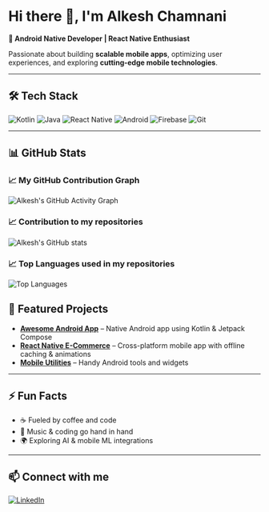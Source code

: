 # Hi there 👋, I'm Alkesh Chamnani

**🚀 Android Native Developer | React Native Enthusiast**  

Passionate about building **scalable mobile apps**, optimizing user experiences, and exploring **cutting-edge mobile technologies**.  

---

## 🛠 Tech Stack

![Kotlin](https://img.shields.io/badge/Kotlin-FF5722?style=for-the-badge&logo=kotlin&logoColor=white)
![Java](https://img.shields.io/badge/Java-007396?style=for-the-badge&logo=java&logoColor=white)
![React Native](https://img.shields.io/badge/React_Native-61DAFB?style=for-the-badge&logo=react&logoColor=black)
![Android](https://img.shields.io/badge/Android-3DDC84?style=for-the-badge&logo=android&logoColor=white)
![Firebase](https://img.shields.io/badge/Firebase-FFCA28?style=for-the-badge&logo=firebase&logoColor=black)
![Git](https://img.shields.io/badge/Git-F05032?style=for-the-badge&logo=git&logoColor=white)

---

## 📊 GitHub Stats

### 📈 My GitHub Contribution Graph
![Alkesh's GitHub Activity Graph](https://github-readme-activity-graph.vercel.app/graph?username=AlkeshChamnani&theme=react-dark&hide_border=true)

### 📈 Contribution to my repositories
![Alkesh's GitHub stats](https://github-readme-stats.vercel.app/api?username=AlkeshChamnani&show_icons=true&theme=tokyonight)

### 📈 Top Languages used in my repositories
![Top Languages](https://github-readme-stats.vercel.app/api/top-langs/?username=AlkeshChamnani&layout=compact&theme=tokyonight)


## 🌟 Featured Projects

- **[Awesome Android App](#)** – Native Android app using Kotlin & Jetpack Compose  
- **[React Native E-Commerce](#)** – Cross-platform mobile app with offline caching & animations  
- **[Mobile Utilities](#)** – Handy Android tools and widgets  

---

## ⚡ Fun Facts

- ☕ Fueled by coffee and code  
- 🎵 Music & coding go hand in hand  
- 🌍 Exploring AI & mobile ML integrations  

---

## 📫 Connect with me

[![LinkedIn](https://img.shields.io/badge/LinkedIn-0A66C2?style=for-the-badge&logo=linkedin&logoColor=white)](https://www.linkedin.com/in/alkesh-chamnani-2b221259/)
